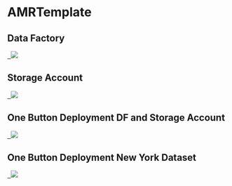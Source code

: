 # AMRTemplate
<h2>Data Factory </h2>
<a href="https://portal.azure.com/#create/Microsoft.Template/uri/https%3A%2F%2Fraw.githubusercontent.com%2FAhmad12506%2FAMRTemplate%2Fmain%2FDataFactoryARMtemp.json" target="_blank">
  <img src="https://aka.ms/deploytoazurebutton"/>
</a>

<h2> Storage Account</h2>
<a href="https://portal.azure.com/#create/Microsoft.Template/uri/https%3A%2F%2Fraw.githubusercontent.com%2FAhmad12506%2FAMRTemplate%2Fmain%2FStorageAccountARMtemp.json" target="_blank">
  <img src="https://aka.ms/deploytoazurebutton"/>
</a>


<h2> One Button Deployment DF and Storage Account</h2>
<a href="https://portal.azure.com/#create/Microsoft.Template/uri/https%3A%2F%2Fraw.githubusercontent.com%2FAhmad12506%2FAMRTemplate%2Fmain%2FCreate_DF_StAcc_Togather.json" target="_blank">
  <img src="https://aka.ms/deploytoazurebutton"/>
</a>

<h2> One Button Deployment New York Dataset </h2>
<a href="https://portal.azure.com/#create/Microsoft.Template/uri/https%3A%2F%2Fraw.githubusercontent.com%2FAhmad12506%2FAMRTemplate%2Fmain%2FNewYork_Dataset_OneButtonDeployment.json" target="_blank">
  <img src="https://aka.ms/deploytoazurebutton"/>
</a>
